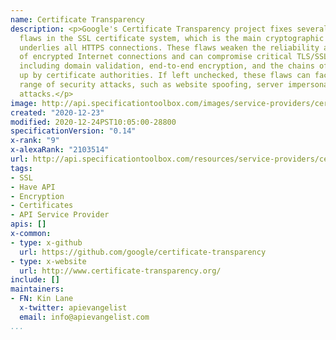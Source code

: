 ```yaml
---
name: Certificate Transparency
description: <p>Google's Certificate Transparency project fixes several structural
  flaws in the SSL certificate system, which is the main cryptographic system that
  underlies all HTTPS connections. These flaws weaken the reliability and effectiveness
  of encrypted Internet connections and can compromise critical TLS/SSL mechanisms,
  including domain validation, end-to-end encryption, and the chains of trust set
  up by certificate authorities. If left unchecked, these flaws can facilitate a wide
  range of security attacks, such as website spoofing, server impersonation, and man-in-the-middle
  attacks.</p>
image: http://api.specificationtoolbox.com/images/service-providers/certificate-transparency.jpg
created: "2020-12-23"
modified: 2020-12-24PST10:05:00-28800
specificationVersion: "0.14"
x-rank: "9"
x-alexaRank: "2103514"
url: http://api.specificationtoolbox.com/resources/service-providers/certificate-transparency/
tags:
- SSL
- Have API
- Encryption
- Certificates
- API Service Provider
apis: []
x-common:
- type: x-github
  url: https://github.com/google/certificate-transparency
- type: x-website
  url: http://www.certificate-transparency.org/
include: []
maintainers:
- FN: Kin Lane
  x-twitter: apievangelist
  email: info@apievangelist.com
...
```

